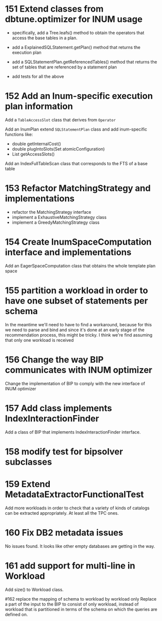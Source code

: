 # 151 Extend classes from dbtune.optimizer for INUM usage
    
 * specifically, add a Tree.leafs() method to obtain the operators that access the base tables in a 
 plan.

 * add a ExplainedSQLStatement.getPlan() method that returns the execution plan

 * add a SQLStatementPlan.getReferencedTables() method that returns the set of tables that are 
 referenced by a statement plan

 * add tests for all the above
 
# 152 Add an Inum-specific execution plan information

Add a `TableAccessSlot` class that derives from `Operator`

Add an InumPlan extend `SQLStatementPlan` class and add inum-specific functions like:

 * double getInternalCost()
 * double plugIntoSlots(Set<Index> atomicConfiguration)
 * List<TableAccessSlot> getAccessSlots()

Add an IndexFullTableScan class that corresponds to the FTS of a base table

# 153 Refactor MatchingStrategy and implementations

 * refactor the MatchingStrategy interface
 * implement a ExhaustiveMatchingStrategy class
 * implement a GreedyMatchingStrategy class

# 154 Create InumSpaceComputation interface and implementations

Add an EagerSpaceComputation class that obtains the whole template plan space

# 155 partition a workload in order to have one subset of statements per schema

In the meantime we'll need to have to find a workaround, because for this we need to parse and bind 
and since it's done at an early stage of the recommendation process, this might be tricky. I think 
we're find assuming that only one workload is received

# 156 Change the way BIP communicates with INUM optimizer
Change the implementation of BIP to comply with the new interface of INUM optimizer

# 157 Add class implements IndexInteractionFinder
Add a class of BIP that implements IndexInteractionFinder interface.

# 158 modify test for bipsolver subclasses

# 159 Extend MetadataExtractorFunctionalTest

Add more workloads in order to check that a variety of kinds of catalogs can be extracted 
appropriately. At least all the TPC ones.

# 160 Fix DB2 metadata issues

No issues found. It looks like other empty databases are getting in the way.

# 161 add support for multi-line in Workload

Add size() to Workload class.

#162 replace the mapping of schema to workload by workload only
Replace a part of the input to the BIP to consist of only workload, instead of 
workload that is partitioned in terms of the schema on which the queries are defined on.  
